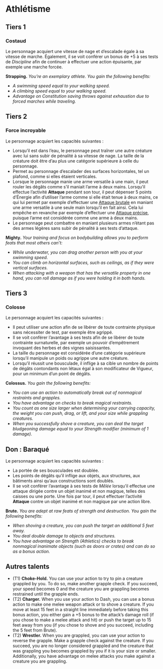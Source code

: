 # Athlétisme

## Tiers 1

### Costaud

Le personnage acquiert une vitesse de nage et d’escalade égale à sa vitesse de marche. Également, il se voit conférer un bonus de +5 à ses tests de _Discipline_ afin de continuer à effectuer une action épuisante, par exemple une marche forcée.

**Strapping.** _You’re an exemplary athlete. You gain the following benefits:_

- _A swimming speed equal to your walking speed._
- _A climbing speed equal to your walking speed._
- _Advantage on Constitution saving throws against exhaustion due to forced marches while traveling._

## Tiers 2

### Force incroyable

Le personnage acquiert les capacités suivantes :

- Lorsqu’il est dans l’eau, le personnage peut traîner une autre créature avec lui sans subir de pénalité à sa vitesse de nage. La taille de la créature doit être d’au plus une catégorie supérieure à celle du personnage.
- Permet au personnage d’escalader des surfaces horizontales, tel un plafond, comme si elles étaient verticales.
- Lorsque le personnage manie une arme versatile à une main, il peut rouler les dégâts comme s’il maniait l’arme à deux mains. Lorsqu’il effectue l’activité **Attaque** pendant son tour, il peut dépenser 5 points d’Énergie afin d’utiliser l’arme comme si elle était tenue à deux mains, ce qui lui permet par exemple d’effectuer une <u>Attaque brutale</u> en maniant une arme versatile à une seule main lorsqu’il en fait ainsi. Cela lui empêche en revanche par exemple d’effectuer une <u>Attaque précise</u>, puisque l’arme est considérée comme une arme à deux mains.
- Le personnage peut combattre en maniant plusieurs armes n’étant pas des armes légères sans subir de pénalité à ses tests d’attaque.

**Mighty.** _Your training and focus on bodybuilding allows you to perform feats that most others can’t:_

- _While underwater, you can drag another person with you at your swimming speed._
- _You can climb on horizontal surfaces, such as ceilings, as if they were vertical surfaces._
- _When attacking with a weapon that has the versatile property in one hand, you can roll damage as if you were holding it in both hands._

## Tiers 3

### Colosse

Le personnage acquiert les capacités suivantes :

- Il peut utiliser une action afin de se libérer de toute contrainte physique sans nécessiter de test, par exemple être agrippé.
- Il se voit conférer l’avantage à ses tests afin de se libérer de toute contrainte surnaturelle, par exemple un pouvoir d’empêtrement invoquant des herbes et des vignes saisissantes.
- La taille du personnage est considérée d’une catégorie supérieure lorsqu’il manipule un poids ou agrippe une autre créature.
- Lorsqu’il réussit une bousculade, il inflige à sa cible un nombre de points de dégâts contondants non létaux égal à son modificateur de Vigueur, pour un minimum d’un point de dégâts.

**Colossus.** _You gain the following benefits:_

- _You can use an action to automatically break out of nonmagical restraints and grapples._
- _You have advantage on checks to break magical restraints._
- _You count as one size larger when determining your carrying capacity, the weight you can push, drag, or lift, and your size while grappling creatures._
- _When you successfully shove a creature, you can deal the target bludgeoning damage equal to your Strength modifier (minimum of 1 damage)._

## Don : Baraqué

Le personnage acquiert les capacités suivantes :

- La portée de ses bousculades est doublée.
- Les points de dégâts qu’il inflige aux objets, aux structures, aux bâtiments ainsi qu’aux constructions sont doublés.
- Il se voit conférer l’avantage à ses tests de _Mêlée_ lorsqu’il effectue une attaque dirigée contre un objet inanimé et non magique, telles des caisses ou une porte. Une fois par tour, il peut effectuer l’activité **Attaque** contre un objet inanimé et non magique par une action libre.

**Brute.** _You are adept at raw feats of strength and destruction. You gain the following benefits:_

- _When shoving a creature, you can push the target an additional 5 feet away._
- _You deal double damage to objects and structures._
- _You have advantage on Strength (Athletics) checks to break nonmagical inanimate objects (such as doors or crates) and can do so as a bonus action._

## Autres talents

- (T1) **Choke-Hold.** You can use your action to try to pin a creature grappled by you. To do so, make another grapple check. If you succeed, your speed becomes 0 and the creature you are grappling becomes restrained until the grapple ends.
- (T2) **Charger.** When you use your action to Dash, you can use a bonus action to make one melee weapon attack or to shove a creature. If you move at least 15 feet in a straight line immediately before taking this bonus action, you either gain a +5 bonus to the attack’s damage roll (if you chose to make a melee attack and hit) or push the target up to 15 feet away from you (if you chose to shove and you succeed, including the 5 feet from Brute).
- (T2) **Wrestler.** When you are grappled, you can use your action to reverse the grapple. Make a grapple check against the creature. If you succeed, you are no longer considered grappled and the creature that was grappling you becomes grappled by you if it is your size or smaller. Additionally, you have advantage on melee attacks you make against a creature you are grappling.
